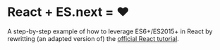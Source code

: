 # React + ES.next = ♥

A step-by-step example of how to leverage ES6+/ES2015+ in React by rewritting (an adapted version of) the [official React tutorial](https://facebook.github.io/react/docs/tutorial.html).
